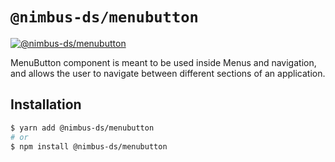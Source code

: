 # `@nimbus-ds/menubutton`

[![@nimbus-ds/menubutton](https://img.shields.io/npm/v/@nimbus-ds/menubutton?label=%40nimbus-ds%2Fmenubutton)](https://www.npmjs.com/package/@nimbus-ds/menubutton)

MenuButton component is meant to be used inside Menus and navigation, and allows the user to navigate between different sections of an application.

## Installation

```sh
$ yarn add @nimbus-ds/menubutton
# or
$ npm install @nimbus-ds/menubutton
```
